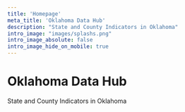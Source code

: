 ```yaml
---
title: 'Homepage'
meta_title: 'Oklahoma Data Hub'
description: "State and County Indicators in Oklahoma"
intro_image: "images/splashs.png"
intro_image_absolute: false
intro_image_hide_on_mobile: true
---
```


# Oklahoma Data Hub

State and County Indicators in Oklahoma
